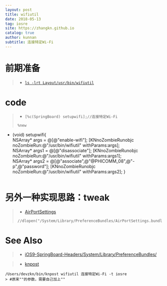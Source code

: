```yaml
---
layout: post
title: wifiutil
date: 2018-05-13
tag: iosre
site: https://zhangkn.github.io
catalog: true
author: kunnan
subtitle: 连接特定Wi-Fi
---
```




# 前期准备

>* [`ls -lrt Layout/usr/bin/wifiutil`](https://github.com/kunnan/KNiosreTool/blob/master/KNiosreTool/wifiUtil/wifiutil)



# code

>* `[%c(SpringBoard) setupwifi];//连接特定Wi-Fi`
>
>```objc
> %new
 + (void) setupwifi{	
 	     NSArray* args = @[@"enable-wifi"];
        [KNnoZombieRunobjc noZombieRun:@"/usr/bin/wifiutil" withParams:args];       
        NSArray* args1 = @[@"disassociate"];
        [KNnoZombieRunobjc noZombieRun:@"/usr/bin/wifiutil" withParams:args1];        
        NSArray* args2 = @[@"associate",@"@PHICOMM_08",@"-p",@"password"];
        [KNnoZombieRunobjc noZombieRun:@"/usr/bin/wifiutil" withParams:args2];
 }
>```


# 另外一种实现思路：tweak


>* [AirPortSettings](https://github.com/kunnan/KNiosreTool/blob/master/KNiosreTool/wifiUtil/KNwifiutil.m)
>```
>//dlopen("/System/Library/PreferenceBundles/AirPortSettings.bundle/AirPortSettings",RTLD_NOW);
>```

# See Also 

>* [iOS9-SpringBoard-Headers/System/Library/PreferenceBundles/](https://github.com/zhangkn/iOS9-SpringBoard-Headers/tree/master/System/Library/PreferenceBundles)
>

>* [knpost](https://github.com/zhangkn/KNBin/blob/master/knpost) 
>
```
/Users/devzkn/bin/knpost wifiutil 连接特定Wi-Fi -t iosre
> #原来""的参数，需要自己加上""
```

